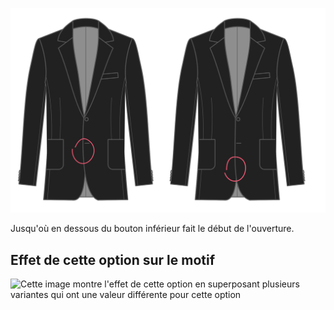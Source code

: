 ![Départ de l'arrondi de coupe avant](frontcutawaystart.svg)

Jusqu'où en dessous du bouton inférieur fait le début de l'ouverture.

## Effet de cette option sur le motif

![Cette image montre l'effet de cette option en superposant plusieurs variantes qui ont une valeur différente pour cette option](jaeger\_frontcutawaystart\_sample.svg "Effet de cette option sur le motif")
